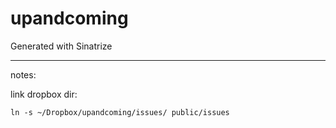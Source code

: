 # upandcoming

Generated with Sinatrize


----
notes:

link dropbox dir:
    
    ln -s ~/Dropbox/upandcoming/issues/ public/issues